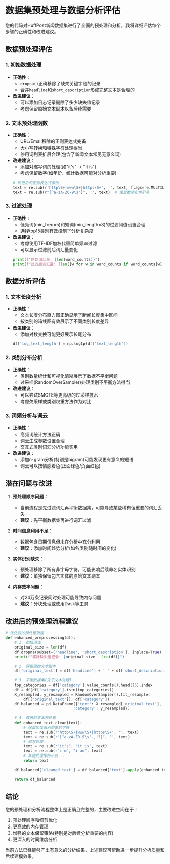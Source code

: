 # 数据集预处理与数据分析评估

您的代码对HuffPost新闻数据集进行了全面的预处理和分析，我将详细评估每个步骤的正确性和改进建议。

## 数据预处理评估

### 1. 初始数据处理
- **正确性**：
  - `dropna()`正确移除了缺失关键字段的记录
  - 合并`headline`和`short_description`形成完整文本是合理的
- **改进建议**：
  - 可以添加日志记录删除了多少缺失值记录
  - 考虑保留原始文本副本以备后续需要

### 2. 文本预处理函数
- **正确性**：
  - URL/Email移除的正则表达式完备
  - 大小写转换和特殊字符处理得当
  - 停用词列表扩展合理(包含了新闻文本常见无意义词)
- **改进建议**：
  - 添加对缩写词的处理(如"it's" → "it is")
  - 考虑保留数字(如年份、统计数据可能对分析重要)
  ```python
  # 改进后的正则表达式示例
  text = re.sub(r'http\S+|www\S+|https\S+', '', text, flags=re.MULTILINE)
  text = re.sub(r"[^a-zA-Z0-9\s']", '', text)  # 保留数字和单引号
  ```

### 3. 过滤处理
- **正确性**：
  - 低频词(min_freq=5)和短词(min_length=3)的过滤阈值设置合理
  - 选择top15类别有效控制了分析复杂度
- **改进建议**：
  - 考虑使用TF-IDF加权代替简单频率过滤
  - 可以显示过滤前后词汇量变化
  ```python
  print(f"原始词汇量: {len(word_counts)}")
  print(f"过滤后词汇量: {len([w for w in word_counts if word_counts[w] >= min_freq and len(w) >= min_length])}")
  ```

## 数据分析评估

### 1. 文本长度分析
- **正确性**：
  - 文本长度分布直方图正确显示了新闻长度集中区间
  - 按类别的箱线图有效展示了不同类别长度差异
- **改进建议**：
  - 添加对数变换可能更好展示长尾分布
  ```python
  df['log_text_length'] = np.log1p(df['text_length'])
  ```

### 2. 类别分布分析
- **正确性**：
  - 类别数量统计和可视化清晰展示了数据不平衡问题
  - 过采样(RandomOverSampler)处理类别不平衡方法得当
- **改进建议**：
  - 可以尝试SMOTE等更高级的过采样技术
  - 考虑欠采样或类别权重方法作为对比

### 3. 词频分析与词云
- **正确性**：
  - 高频词统计方法正确
  - 词云生成参数设置合理
  - 交互式类别词汇分析功能实用
- **改进建议**：
  - 添加n-gram分析(特别是bigram)可能发现更有意义的短语
  - 词云可以按情感着色(正面绿色/负面红色)

## 潜在问题与改进

1. **预处理顺序问题**：
   - 当前流程是先过滤词汇再平衡数据集，可能导致某些稀有但重要的词汇丢失
   - **建议**：先平衡数据集再进行词汇过滤

2. **时间信息利用不足**：
   - 数据包含日期信息但未在分析中充分利用
   - **建议**：添加时间趋势分析(如各类别随时间的变化)

3. **实体识别缺失**：
   - 预处理移除了所有非字母字符，可能影响后续命名实体识别
   - **建议**：单独保留包含实体的原始文本副本

4. **内存效率问题**：
   - 对24万条记录同时处理可能导致内存问题
   - **建议**：分块处理或使用Dask等工具

## 改进后的预处理流程建议

```python
# 优化后的预处理流程
def enhanced_preprocessing(df):
    # 1. 初始清洗
    original_size = len(df)
    df.dropna(subset=['headline', 'short_description'], inplace=True)
    print(f"移除缺失值记录: {original_size - len(df)}")
    
    # 2. 保留原始文本副本
    df['original_text'] = df['headline'] + ' ' + df['short_description'].fillna('')
    
    # 3. 平衡数据集(先于文本处理)
    top_categories = df['category'].value_counts().head(15).index
    df = df[df['category'].isin(top_categories)]
    X_resampled, y_resampled = RandomOverSampler().fit_resample(
        df[['original_text']], df['category'])
    df_balanced = pd.DataFrame({'text': X_resampled['original_text'], 
                              'category': y_resampled})
    
    # 4. 改进的文本预处理
    def enhanced_text_clean(text):
        # 保留实体识别需要的字符
        text = re.sub(r'http\S+|www\S+|https\S+', '', text)
        text = re.sub(r"[^a-zA-Z0-9\s'.,!?]", '', text)
        # 缩写处理
        text = re.sub(r"it's", "it is", text)
        text = re.sub(r"i'm", "i am", text)
        # 其他处理保持不变...
        return text
    
    df_balanced['cleaned_text'] = df_balanced['text'].apply(enhanced_text_clean)
    
    return df_balanced
```

## 结论

您的预处理和分析流程整体上是正确且完整的，主要改进空间在于：
1. 预处理顺序和细节优化
2. 更高效的内存管理
3. 增强的文本保留策略(特别是对后续分析重要的内容)
4. 更深入的时间维度分析

当前方法已经能够产出有意义的分析结果，上述建议可帮助进一步提升分析质量和后续建模效果。
